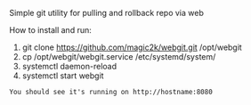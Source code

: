 Simple git utility for pulling and rollback repo via web

How to install and run:

   1. git clone https://github.com/magic2k/webgit.git /opt/webgit
   2. cp /opt/webgit/webgit.service /etc/systemd/system/
   3. systemctl daemon-reload
   4. systemctl start webgit

    You should see it's running on http://hostname:8080
